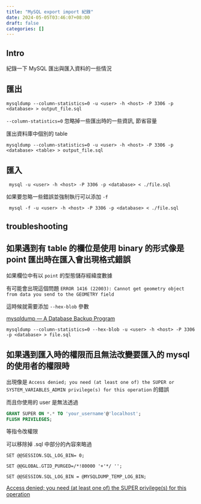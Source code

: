 ```yaml
---
title: "MySQL export import 紀錄"
date: 2024-05-05T03:46:07+08:00
draft: false
categories: []
---
```


## Intro

紀錄一下 MySQL 匯出與匯入資料的一些情況

## 匯出

```shell
mysqldump --column-statistics=0 -u <user> -h <host> -P 3306 -p <database> > output_file.sql
```

`--column-statistics=0` 忽略掉一些匯出時的一些資訊, 節省容量

匯出資料庫中個別的 table

```shell
mysqldump --column-statistics=0 -u <user> -h <host> -P 3306 -p <database> <table> > output_file.sql
```

## 匯入

```shell
 mysql -u <user> -h <host> -P 3306 -p <database> < ./file.sql
```

如果要忽略一些錯誤並強制執行可以添加 `-f`

```shell
 mysql -f -u <user> -h <host> -P 3306 -p <database> < ./file.sql
```

## troubleshooting

## 如果遇到有 table 的欄位是使用 binary 的形式像是 point 匯出時在匯入會出現格式錯誤

如果欄位中有以 `point` 的型態儲存經緯度數據

有可能會出現這個問題 `ERROR 1416 (22003): Cannot get geometry object from data you send to the GEOMETRY field`

這時候就需要添加 `--hex-blob` 參數

[mysqldump — A Database Backup Program](https://dev.mysql.com/doc/refman/8.0/en/mysqldump.html#option_mysqldump_hex-blob)

```shell
mysqldump --column-statistics=0 --hex-blob -u <user> -h <host> -P 3306 -p <database> > file.sql
```

## 如果遇到匯入時的權限而且無法改變要匯入的 mysql 的使用者的權限時

出現像是 `Access denied; you need (at least one of) the SUPER or SYSTEM_VARIABLES_ADMIN privilege(s) for this operation` 的錯誤

而且你使用的 user 是無法透過

```sql
GRANT SUPER ON *.* TO 'your_username'@'localhost';
FLUSH PRIVILEGES;
```

等指令改權限

可以移除掉 .sql 中部分的內容來略過

`SET @@SESSION.SQL_LOG_BIN= 0;`

`SET @@GLOBAL.GTID_PURGED=/*!80000 '+'*/ '';`

`SET @@SESSION.SQL_LOG_BIN = @MYSQLDUMP_TEMP_LOG_BIN;`

[Access denied; you need (at least one of) the SUPER privilege(s) for this operation](https://stackoverflow.com/a/59454713)